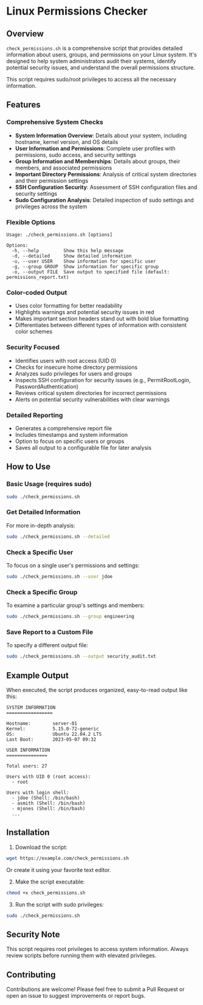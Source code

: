 # Linux Permissions Checker

## Overview

`check_permissions.sh` is a comprehensive script that provides detailed information about users, groups, and permissions on your Linux system. It's designed to help system administrators audit their systems, identify potential security issues, and understand the overall permissions structure.

This script requires sudo/root privileges to access all the necessary information.

## Features

### Comprehensive System Checks

* **System Information Overview**: Details about your system, including hostname, kernel version, and OS details
* **User Information and Permissions**: Complete user profiles with permissions, sudo access, and security settings
* **Group Information and Memberships**: Details about groups, their members, and associated permissions
* **Important Directory Permissions**: Analysis of critical system directories and their permission settings
* **SSH Configuration Security**: Assessment of SSH configuration files and security settings
* **Sudo Configuration Analysis**: Detailed inspection of sudo settings and privileges across the system

### Flexible Options

```
Usage: ./check_permissions.sh [options]

Options:
  -h, --help         Show this help message
  -d, --detailed     Show detailed information
  -u, --user USER    Show information for specific user
  -g, --group GROUP  Show information for specific group
  -o, --output FILE  Save output to specified file (default: permissions_report.txt)
```

### Color-coded Output

* Uses color formatting for better readability
* Highlights warnings and potential security issues in red
* Makes important section headers stand out with bold blue formatting
* Differentiates between different types of information with consistent color schemes

### Security Focused

* Identifies users with root access (UID 0)
* Checks for insecure home directory permissions
* Analyzes sudo privileges for users and groups
* Inspects SSH configuration for security issues (e.g., PermitRootLogin, PasswordAuthentication)
* Reviews critical system directories for incorrect permissions
* Alerts on potential security vulnerabilities with clear warnings

### Detailed Reporting

* Generates a comprehensive report file
* Includes timestamps and system information
* Option to focus on specific users or groups
* Saves all output to a configurable file for later analysis

## How to Use

### Basic Usage (requires sudo)

```bash
sudo ./check_permissions.sh
```

### Get Detailed Information

For more in-depth analysis:

```bash
sudo ./check_permissions.sh --detailed
```

### Check a Specific User

To focus on a single user's permissions and settings:

```bash
sudo ./check_permissions.sh --user jdoe
```

### Check a Specific Group

To examine a particular group's settings and members:

```bash
sudo ./check_permissions.sh --group engineering
```

### Save Report to a Custom File

To specify a different output file:

```bash
sudo ./check_permissions.sh --output security_audit.txt
```

## Example Output

When executed, the script produces organized, easy-to-read output like this:

```
SYSTEM INFORMATION
=================

Hostname:        server-01
Kernel:          5.15.0-72-generic
OS:              Ubuntu 22.04.2 LTS
Last Boot:       2023-05-07 09:32

USER INFORMATION
===============

Total users: 27

Users with UID 0 (root access):
  - root

Users with login shell:
  - jdoe (Shell: /bin/bash)
  - asmith (Shell: /bin/bash)
  - mjones (Shell: /bin/bash)
  ...
```

## Installation

1. Download the script:

```bash
wget https://example.com/check_permissions.sh
```

Or create it using your favorite text editor.

2. Make the script executable:

```bash
chmod +x check_permissions.sh
```

3. Run the script with sudo privileges:

```bash
sudo ./check_permissions.sh
```

## Security Note

This script requires root privileges to access system information. Always review scripts before running them with elevated privileges.

## Contributing

Contributions are welcome! Please feel free to submit a Pull Request or open an issue to suggest improvements or report bugs.


